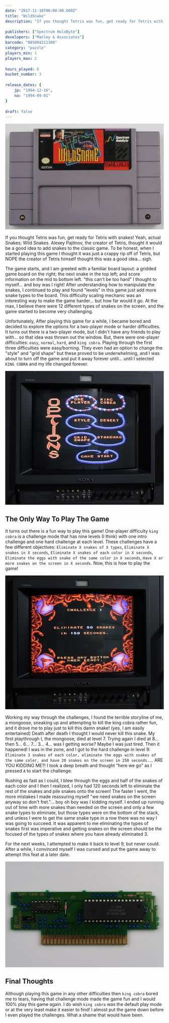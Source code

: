 ```yaml
---
date: "2017-11-18T00:00:00.000Z"
title: "WildSnake"
description: "If you thought Tetris was fun, get ready for Tetris with snakes! Yeah, actual Snakes; Wild Snakes.  Alexey Pajitnov, the creator of Tetris, thought it would be a good idea to add snakes to the classic game."

publishers: ["Spectrum HoloByte"]
developers: ["Manley & Associates"]
barcode: "085004211300"
category: "puzzle"
players_min: 1
players_max: 2

hours_played: 6
bucket_number: 3

release_dates: {
    jp: "1994-12-16",
    na: "1994-09-01"
}

draft: false
---
```


![Wildsnake Cartridge](./cart-front.png)

If you thought Tetris was fun, get ready for Tetris with snakes! Yeah, actual Snakes; Wild Snakes. Alexey Pajitnov, the creator of Tetris, thought it would be a good idea to add snakes to the classic game. To be honest, when I started playing this game I thought it was just a crappy rip off of Tetris, but NOPE the creator of Tetris himself thought this was a good idea... sigh.

The game starts, and I am greeted with a familiar board layout: a gridded game board on the right; the next snake in the top left; and score information on the mid to bottom left. "this can't be too hard" I thought to myself... and boy was I right! After understanding how to manipulate the snakes, I continued to play and found "levels" in this game just add more snake types to the board. This difficulty scaling mechanic was an interesting way to make the game harder... but how far would it go. At the max, I believe there were 12 different types of snakes on the screen, and the game started to become very challenging.

Unfortunately, After playing this game for a while, I became bored and decided to explore the options for a two-player mode or harder difficulties. It turns out there is a two-player mode, but I didn't have any friends to play with... so that idea was thrown out the window. But, there were one-player difficulties: `easy`, `normal`, `hard`, and `king cobra`. Playing through the first three difficulties were easy/borning. They even had an option to change the "style" and "grid shape" but these proved to be underwhelming, and I was about to turn off the game and put it away forever until... until I selected `KING COBRA` and my life changed forever.

![wildsnake - options screen](./screen-options.png)

## The Only Way To Play The Game

It turns out there is a fun way to play this game! One-player difficulty `king cobra` is a challenge mode that has nine levels (I think) with one intro challenge and one hard challenge at each level. These challenges have a few different objectives: `Eliminate X snakes of X types`, `Eliminate X snakes in X seconds`, `Eliminate X snakes of each color in X seconds`, `Eliminate the eggs with snake of the same color in X seconds`, `Have X or more snakes on the screen in X seconds`. Now, this is how to play the game!

![wildsnake - challenge 1](./screen-challenge.png)

Working my way through the challenges, I found the terrible storyline of me, a mongoose, sneaking up and attempting to kill the king cobra rather fun, and it drove me to play just to kill this damn snake! (yes, I am easily entertained) Death after death I thought I would never kill this snake. My first playthrough I, the mongoose, died at level 7. Trying again I died at 8... then 5... 6... 7... 3... 4... was I getting worse? Maybe I was just tired. Then it happened! I was in the zone, and I got to the hard challenge in level 9: `Eliminate 3 snakes of each color, eliminate the eggs with snakes of the same color, and have 20 snakes on the screen in 250 seconds.`... ARE YOU KIDDING ME?! I took a deep breath and thought "here we go" as I pressed `A` to start the challenge.

Rushing as fast as I could, I blew through the eggs and half of the snakes of each color and I then I realized, I only had 120 seconds left to eliminate the rest of the snakes and pile snakes onto the screen! The faster I went, the more mistakes I made reassuring myself "we need snakes on the screen anyway so don't fret."... boy oh boy was I kidding myself. I ended up running out of time with more snakes than needed on the screen and only a few snake types to eliminate, but those types were on the bottom of the stack, and unless I were to get the same snake type in a row there was no way I was going to succeed. It was apparent to me eliminating the types of snakes first was imperative and getting snakes on the screen should be the focused of the types of snakes where you have already eliminated 3.

For the next weeks, I attempted to make it back to level 9, but never could. After a while, I convinced myself I was cursed and put the game away to attempt this feat at a later date.

![Wildsnake PCB](./pcb-front.png)

## Final Thoughts

Although playing this game in any other difficulties then `king cobra` bored me to tears, having that challenge mode made the game fun and I would 100% play this game again. I do wish `king cobra` was the default play mode or at the very least make it easier to find! I almost put the game down before I even played the challenges. What a shame that would have been.
